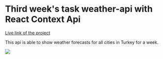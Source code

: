# Third week's task weather-api with React Context Api

[Live link of the project](https://gifted-easley-586048.netlify.app/)

This api is able to show weather forecasts for all cities in Turkey for a week.

![](images/weatherImage.png)
